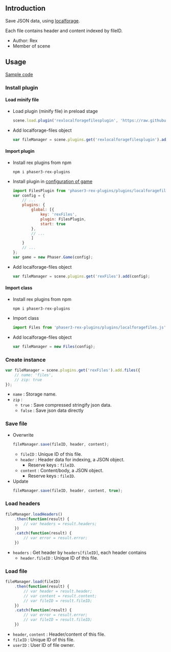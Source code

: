 ## Introduction

Save JSON data, using [localforage](https://localforage.github.io/localForage/).

Each file contains header and content indexed by fileID.

- Author: Rex
- Member of scene

## Usage

[Sample code](https://github.com/rexrainbow/phaser3-rex-notes/blob/master/examples/localforage-files)

### Install plugin

#### Load minify file

- Load plugin (minify file) in preload stage
    ```javascript
    scene.load.plugin('rexlocalforagefilesplugin', 'https://raw.githubusercontent.com/rexrainbow/phaser3-rex-notes/master/dist/rexlocalforagefilesplugin.min.js', true);
    ```
- Add localforage-files object
    ```javascript
    var fileManager = scene.plugins.get('rexlocalforagefilesplugin').add(config);
    ```

#### Import plugin

- Install rex plugins from npm
    ```
    npm i phaser3-rex-plugins
    ```
- Install plugin in [configuration of game](game.md#configuration)
    ```javascript
    import FilesPlugin from 'phaser3-rex-plugins/plugins/localforagefiles-plugin.js';
    var config = {
        // ...
        plugins: {
            global: [{
                key: 'rexFiles',
                plugin: FilesPlugin,
                start: true
            },
            // ...
            ]
        }
        // ...
    };
    var game = new Phaser.Game(config);
    ```
- Add localforage-files object
    ```javascript
    var fileManager = scene.plugins.get('rexFiles').add(config);
    ```

#### Import class

- Install rex plugins from npm
    ```
    npm i phaser3-rex-plugins
    ```
- Import class
    ```javascript
    import Files from 'phaser3-rex-plugins/plugins/localforagefiles.js';
    ```
- Add localforage-files object
    ```javascript
    var fileManager = new Files(config);
    ```

### Create instance

```javascript
var fileManager = scene.plugins.get('rexFiles').add.files({
    // name: 'files',
    // zip: true
});
```

- `name` : Storage name.
- `zip` :
    - `true` : Save compressed stringify json data.
    - `false` : Save json data directly


### Save file

- Overwrite
    ```javascript
    fileManager.save(fileID, header, content);
    ```
    - `fileID` : Unique ID of this file.
    - `header` : Header data for indexing, a JSON object.
        - Reserve keys : `fileID`.
    - `content` : Content/body, a JSON object.
        - Reserve keys : `fileID`.
- Update
    ```javascript
    fileManager.save(fileID, header, content, true);
    ```

### Load headers

```javascript
fileManager.loadHeaders()
    .then(function(result) { 
        // var headers = result.headers;
    })
    .catch(function(result) {
        // var error = result.error;
    })
```

- `headers` : Get header by `headers[fileID]`, each header contains
    - `header.fileID` : Unique ID of this file.     

### Load file

```javascript
fileManager.load(fileID)
    .then(function(result) { 
        // var header = result.header;
        // var content = result.content;
        // var fileID = result.fileID;
    })
    .catch(function(result) {
        // var error = result.error;
        // var fileID = result.fileID;
    })
```

- `header`, `content` : Header/content of this file.
- `fileID` : Unique ID of this file.
- `userID` : User ID of file owner.